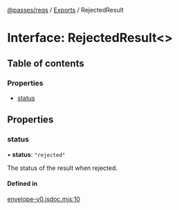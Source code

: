 [@passes/reqs](../README.md) / [Exports](../modules.md) / RejectedResult

# Interface: RejectedResult\<\>

## Table of contents

### Properties

- [status](RejectedResult.md#status)

## Properties

### status

• **status**: ``"rejected"``

The status of the result when rejected.

#### Defined in

[envelope-v0.jsdoc.mjs:10](https://github.com/passes-org/passes/blob/d270bec/packages/reqs/src/envelope-v0.jsdoc.mjs#L10)
